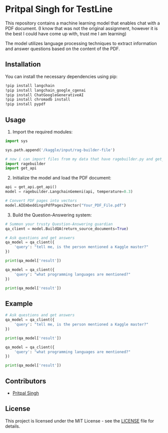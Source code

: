 # Pritpal Singh for TestLine

This repository contains a machine learning model that enables chat with a PDF document. (I know that was not the original assignment, however it is the best I could have come up with, trust me I am learning)

The model utilizes language processing techniques to extract information and answer questions based on the content of the PDF.

## Installation

You can install the necessary dependencies using pip:

```bash
!pip install langchain
!pip install langchain_google_cgenai
!pip install ChatGoogleGenerativeAI
!pip install chromadb install 
!pip install pypdf
```

## Usage

1. Import the required modules:

```python
import sys

sys.path.append('/kaggle/input/rag-builder-file')

# now i can import files from my data that have ragebuilder.py and get_api.py
import ragebuilder
import get_api
```

2. Initialize the model and load the PDF document:

```python
api = get_api.get_api()
model = ragebuilder.LangchainGemeni(api, temperature=0.3)

# Convert PDF pages into vectors
model.AIEmbeddingsPdfPages2Vector("Your_PDF_File.pdf")
```

3. Build the Question-Answering system:

```python
# Summon your trusty Question-Answering guardian
qa_client = model.BuildQA(return_source_documents=True)

# Ask questions and get answers
qa_model = qa_client({
    'query': "tell me, is the person mentioned a Kaggle master?"
})

print(qa_model['result'])

qa_model = qa_client({
    'query': "what programming languages are mentioned?"
})

print(qa_model['result'])
```

## Example

```python
# Ask questions and get answers
qa_model = qa_client({
    'query': "tell me, is the person mentioned a Kaggle master?"
})

print(qa_model['result'])

qa_model = qa_client({
    'query': "what programming languages are mentioned?"
})

print(qa_model['result'])
```

## Contributors

- [Pritpal Singh](https://github.com/pritpalcodes)

## License

This project is licensed under the MIT License - see the [LICENSE](LICENSE) file for details.
